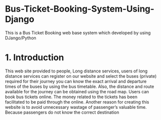 # Bus-Ticket-Booking-System-Using-Django
This is a Bus Ticket Booking web base system which developed by using DJango/Python


# 1. Introduction
This web site provided to people, Long distance services, users of long distance services can
register on our website and select the buses (private) required for their journey you can know the
exact arrival and departure times of the buses by using the bus timetable. Also, the distance and
route available for the journey can be obtained using the road map. Users can book bus tickets
online. The money related to the tickets has been facilitated to be paid through the online.
Another reason for creating this website is to avoid unnecessary wastage of passenger’s valuable
time. Because passengers do not know the correct destination
